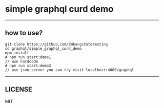 # simple graphql curd demo

---

## how to use?

```
git clone https://github.com/ZWkang/Interesting
cd graphql/simple_graphql_curd_demo
npm install
# npm run start:demo1
// use hardcode
# npm run start:demo2
// use json_server you can try visit localhost:4000/graphql
```

---

## LICENSE
MIT